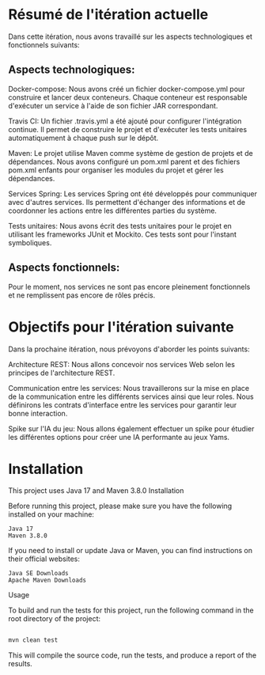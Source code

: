 # Résumé de l'itération actuelle

Dans cette itération, nous avons travaillé sur les aspects technologiques et fonctionnels suivants:

## Aspects technologiques:

Docker-compose: Nous avons créé un fichier docker-compose.yml pour construire et lancer deux conteneurs. Chaque conteneur est responsable d'exécuter un service à l'aide de son fichier JAR correspondant.

Travis CI: Un fichier .travis.yml a été ajouté pour configurer l'intégration continue. Il permet de construire le projet et d'exécuter les tests unitaires automatiquement à chaque push sur le dépôt.

Maven: Le projet utilise Maven comme système de gestion de projets et de dépendances. Nous avons configuré un pom.xml parent et des fichiers pom.xml enfants pour organiser les modules du projet et gérer les dépendances.

Services Spring: Les services Spring ont été développés pour communiquer avec d'autres services. Ils permettent d'échanger des informations et de coordonner les actions entre les différentes parties du système.

Tests unitaires: Nous avons écrit des tests unitaires pour le projet en utilisant les frameworks JUnit et Mockito. Ces tests sont pour l'instant symboliques.


## Aspects fonctionnels:

Pour le moment, nos services ne sont pas encore pleinement fonctionnels et ne remplissent pas encore de rôles précis.

# Objectifs pour l'itération suivante

Dans la prochaine itération, nous prévoyons d'aborder les points suivants:

Architecture REST: Nous allons concevoir nos services Web selon les principes de l'architecture REST.

Communication entre les services: Nous travaillerons sur la mise en place de la communication entre les différents services ainsi que leur roles. Nous définirons les contrats d'interface entre les services pour garantir leur bonne interaction.

Spike sur l'IA du jeu: Nous allons également effectuer un spike pour étudier les différentes options pour créer une IA performante au jeux Yams.


# Installation

This project uses Java 17 and Maven 3.8.0
Installation

Before running this project, please make sure you have the following installed on your machine:

    Java 17
    Maven 3.8.0

If you need to install or update Java or Maven, you can find instructions on their official websites:

    Java SE Downloads
    Apache Maven Downloads

Usage

To build and run the tests for this project, run the following command in the root directory of the project:

```bash

mvn clean test
```

This will compile the source code, run the tests, and produce a report of the results.

